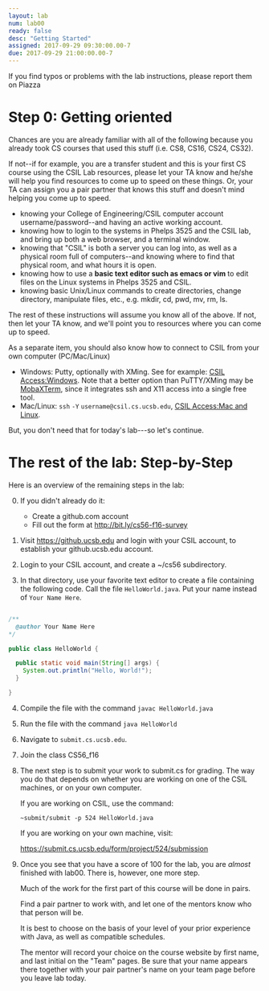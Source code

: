 ```yaml
---
layout: lab
num: lab00
ready: false
desc: "Getting Started"
assigned: 2017-09-29 09:30:00.00-7
due: 2017-09-29 21:00:00.00-7
---
```



If you find typos or problems with the lab instructions, please report them on Piazza

Step 0: Getting oriented
========================

Chances are you are already familiar with all of the following because you already took CS courses that used this stuff (i.e. CS8, CS16, CS24, CS32).

If not--if for example, you are a transfer student and this is your first CS course using the CSIL Lab resources, please let your TA know and he/she will help you find resources to come up to speed on these things. Or, your TA can assign you a pair partner that knows this stuff and doesn't mind helping you come up to speed.

-   knowing your College of Engineering/CSIL computer account username/password--and having an active working account.
-   knowing how to login to the systems in Phelps 3525 and the CSIL lab, and bring up both a web browser, and a terminal window.
-   knowing that "CSIL" is both a server you can log into, as well as a physical room full of computers--and knowing where to find that physical room, and what hours it is open.
-   knowing how to use a **basic text editor such as emacs or vim** to edit files on the Linux systems in Phelps 3525 and CSIL.
-   knowing basic Unix/Linux commands to create directories, change directory, manipulate files, etc., e.g. mkdir, cd, pwd, mv, rm, ls.

The rest of these instructions will assume you know all of the above. If not, then let your TA know, and we'll point you to resources where you can come up to speed.


As a separate item, you should also know how to connect to CSIL from your own computer (PC/Mac/Linux)

-   Windows: Putty, optionally with XMing. See for example: [CSIL Access:Windows](https://foo.cs.ucsb.edu/56wiki/index.php/CSIL_Access:Windows).   Note that a better option than PuTTY/XMing may be [MobaXTerm](http://mobaxterm.mobatek.net/), since it integrates ssh and X11 access into a single free tool.
-   Mac/Linux: `ssh` `-Y` `username@csil.cs.ucsb.edu`, [CSIL Access:Mac and Linux](https://foo.cs.ucsb.edu/56wiki/index.php/CSIL_Access:Mac_and_Linux).

But, you don't need that for today's lab---so let's continue.

The rest of the lab: Step-by-Step
=================================


Here is an overview of the remaining steps in the lab:

0. If you didn't already do it:
    - Create a github.com account
    - Fill out the form at <http://bit.ly/cs56-f16-survey>
1. Visit <https://github.ucsb.edu> and login with your CSIL account, to establish your github.ucsb.edu account.

2. Login to your CSIL account, and create a ~/cs56 subdirectory.

3. In that directory, use your favorite text editor to create a file containing
 the following code.  Call the file `HelloWorld.java`.  Put your name instead of `Your Name Here`.

```java

/**
  @author Your Name Here
*/

public class HelloWorld {

  public static void main(String[] args) {
    System.out.println("Hello, World!");
  }

}
```

4. Compile the file with the command `javac HelloWorld.java`

5. Run the file with the command `java HelloWorld`

6. Navigate to `submit.cs.ucsb.edu`.   

7. Join the class CS56_f16 

8. The next step is to submit your work to submit.cs for grading.  The way
   you do that depends on whether you are working on one of the CSIL machines,
   or on your own computer.   

   If you are working on CSIL, use the command:

   ```
   ~submit/submit -p 524 HelloWorld.java
   ```

   If you are working on your own machine, visit: 

   <https://submit.cs.ucsb.edu/form/project/524/submission>

9. Once you see that you have a score of 100 for the lab, you are *almost*
   finished with lab00.  There is, however, one more step.

   Much of the work for the first part of this course will be done in pairs.
   
   Find a pair partner to work with, and let one of the
   mentors know who that person will be.
   
   It is best to choose on the basis of your level of your prior experience with Java, as well as
   compatible schedules.

   The mentor will record your choice on the course website by
   first name, and last initial on the "Team" pages.   Be sure that your name appears there
   together with your pair partner's name on your team page before you leave lab today.
   
